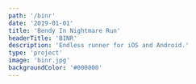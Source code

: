 ```yaml
---
path: '/binr'
date: '2019-01-01'
title: 'Bendy In Nightmare Run'
headerTitle: 'BINR'
description: 'Endless runner for iOS and Android.'
type: 'project'
image: 'binr.jpg'
backgroundColor: '#000000'
---
```

